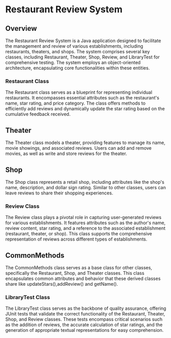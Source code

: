 # Restaurant Review System

## Overview

The Restaurant Review System is a Java application designed to facilitate the management and review of various establishments,
including restaurants, theaters, and shops. The system comprises several key classes, including Restaurant, Theater, Shop, Review, 
and LibraryTest for comprehensive testing. The system employs an object-oriented architecture, encapsulating core functionalities within these entities.

### Restaurant Class

The Restaurant class serves as a blueprint for representing individual restaurants.
It encompasses essential attributes such as the restaurant's name, star rating, and price category.
The class offers methods to efficiently add reviews and dynamically update the star rating based on the cumulative feedback received.

## Theater

The Theater class models a theater, providing features to manage its name, movie showings, and associated reviews.
Users can add and remove movies, as well as write and store reviews for the theater.

## Shop

The Shop class represents a retail shop, including attributes like the shop's name, description, and dollar sign rating. 
Similar to other classes, users can leave reviews to share their shopping experiences.

### Review Class

The Review class plays a pivotal role in capturing user-generated reviews for various establishments.
It features attributes such as the author's name, review content, star rating,
and a reference to the associated establishment (restaurant, theater, or shop).
This class supports the comprehensive representation of reviews across different types of establishments.

## CommonMethods

The CommonMethods class serves as a base class for other classes, specifically the Restaurant, Shop, and Theater classes.
This class encapsulates common attributes and behavior that these derived classes share like updateStars(),addReview() and getName().

### LibraryTest Class

The LibraryTest class serves as the backbone of quality assurance, offering JUnit tests that validate the correct functionality of the Restaurant,
Theater, Shop, and Review classes. These tests encompass critical scenarios such as the addition of reviews, the accurate calculation of star ratings,
and the generation of appropriate textual representations for easy comprehension.
